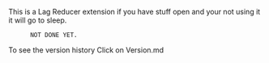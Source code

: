 This is a Lag Reducer extension if you have stuff open and your not using it it will go to sleep.



          NOT DONE YET.

To see the version history Click on Version.md